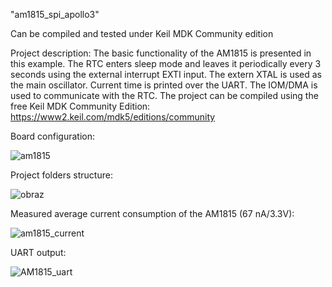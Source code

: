 "am1815_spi_apollo3" 

Can be compiled and tested under Keil MDK Community edition

Project description:
The basic functionality of the AM1815 is presented in this example. The RTC enters sleep mode and leaves it periodically every 3 seconds using the external interrupt EXTI input. The extern XTAL is used as the main oscillator.
Current time is printed over the UART. The IOM/DMA is used to communicate with the RTC.
The project can be compiled using the free Keil MDK Community Edition: https://www2.keil.com/mdk5/editions/community

Board configuration:


![am1815](https://user-images.githubusercontent.com/69169627/223063958-3fce7a23-26b5-4097-aca0-34b8d9f07a96.png)

Project folders structure:

![obraz](https://user-images.githubusercontent.com/69169627/223064288-2902054d-6ad8-431c-b1f8-288cc982788a.png)

Measured average current consumption of the AM1815 (67 nA/3.3V): 

![am1815_current](https://user-images.githubusercontent.com/69169627/223068565-69881698-59c2-4508-bc54-81cbb8bb5b45.png)

UART output:


![AM1815_uart](https://user-images.githubusercontent.com/69169627/223069148-75757b4b-b305-454b-82bd-cadfb6cf4d33.png)
